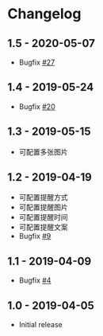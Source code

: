 # Changelog

## 1.5 - 2020-05-07

- Bugfix [#27](https://github.com/fantasticmao/ycy-intellij-plugin/issues/27)

## 1.4 - 2019-05-24

- Bugfix [#20](https://github.com/fantasticmao/ycy-intellij-plugin/pull/20)

## 1.3 - 2019-05-15

- 可配置多张图片

## 1.2 - 2019-04-19

- 可配置提醒方式
- 可配置提醒图片
- 可配置提醒时间
- 可配置提醒文案
- Bugfix [#9](https://github.com/fantasticmao/ycy-intellij-plugin/issues/9)

## 1.1 - 2019-04-09

- Bugfix [#4](https://github.com/fantasticmao/ycy-intellij-plugin/issues/4)

## 1.0 - 2019-04-05

- Initial release

